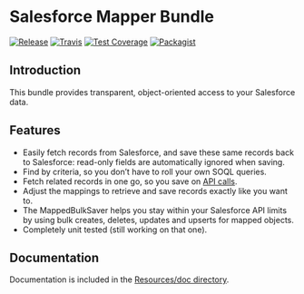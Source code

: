 # Salesforce Mapper Bundle

[![Release](https://img.shields.io/github/v/release/php-arsenal/salesforce-mapper-bundle)](https://github.com/php-arsenal/salesforce-mapper-bundle/releases)
[![Travis](https://img.shields.io/travis/php-arsenal/salesforce-mapper-bundle)](https://travis-ci.com/php-arsenal/salesforce-mapper-bundle)
[![Test Coverage](https://img.shields.io/codeclimate/coverage/php-arsenal/salesforce-mapper-bundle)](https://codeclimate.com/github/php-arsenal/salesforce-mapper-bundle)
[![Packagist](https://img.shields.io/packagist/dt/php-arsenal/salesforce-mapper-bundle)](https://packagist.org/packages/php-arsenal/salesforce-mapper-bundle)

## Introduction

This bundle provides transparent, object-oriented access to your Salesforce
data. 

## Features

* Easily fetch records from Salesforce, and save these same records back to
  Salesforce: read-only fields are automatically ignored when saving.
* Find by criteria, so you don’t have to roll your own SOQL queries.
* Fetch related records in one go, so you save on
[API calls](http://www.salesforce.com/us/developer/docs/api/Content/implementation_considerations.htm#topic-title_request_metering).
* Adjust the mappings to retrieve and save records exactly like you want to.
* The MappedBulkSaver helps you stay within your Salesforce API limits by using 
  bulk creates, deletes, updates and upserts for mapped objects.
* Completely unit tested (still working on that one).

## Documentation

Documentation is included in the [Resources/doc directory](http://github.com/LogicItLab/LogicItLabSalesforceMapperBundle/tree/master/Resources/doc/index.md).
 
